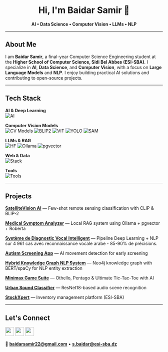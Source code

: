 <div align="center">

# Hi, I'm Baidar Samir 👋

**AI • Data Science • Computer Vision • LLMs • NLP**

</div>

---

## About Me

I am **Baidar Samir**, a final-year Computer Science Engineering student at the **Higher School of Computer Science, Sidi Bel Abbes (ESI-SBA)**. I specialize in **AI**, **Data Science**, and **Computer Vision**, with a focus on **Large Language Models** and **NLP**. I enjoy building practical AI solutions and contributing to open-source projects.

---

## Tech Stack

**AI & Deep Learning**  
![AI](https://skillicons.dev/icons?i=pytorch,tensorflow,opencv,python)

**Computer Vision Models**  
![CV Models](https://img.shields.io/badge/CLIP-000?style=flat) ![BLIP2](https://img.shields.io/badge/BLIP--2-000?style=flat) ![ViT](https://img.shields.io/badge/ViT-000?style=flat) ![YOLO](https://img.shields.io/badge/YOLO-000?style=flat) ![SAM](https://img.shields.io/badge/SAM-000?style=flat)

**LLMs & RAG**  
![HF](https://img.shields.io/badge/🤗_Transformers-yellow?style=flat) ![Ollama](https://img.shields.io/badge/Ollama-black?style=flat) ![pgvector](https://img.shields.io/badge/pgvector-blue?style=flat)

**Web & Data**  
![Stack](https://skillicons.dev/icons?i=react,nodejs,flask,fastapi,postgresql,mongodb)

**Tools**  
![Tools](https://skillicons.dev/icons?i=vscode,git,docker,aws,figma)

---

## Projects

**[SatelliteVision AI](https://github.com/BaidarSamir/Projet-2CS)** — Few-shot remote sensing classification with CLIP & BLIP-2

**[Medical Symptom Analyzer](https://github.com/BaidarSamir/medical-llm)** — Local RAG system using Ollama + pgvector + Roberta

**[Système de Diagnostic Vocal Intelligent](https://github.com/BaidarSamir/Intelligent-Voice-Diagnosis)** — Pipeline Deep Learning + NLP sur 4 961 cas avec reconnaissance vocale arabe - 85-90% de précisions.

**[Autism Screening App](https://github.com/BaidarSamir/autism_gesture)** — AI movement detection for early screening

**[Hybrid Knowledge Graph NLP System](https://github.com/BaidarSamir/wardrobegpt-kg)** — Neo4j knowledge graph with BERT/spaCy for NLP entity extraction 

**[Minimax Game Suite](https://github.com/BaidarSamir/Three-AI-based-Minimax-games-in-Python)** — Othello, Pentago & Ultimate Tic-Tac-Toe with AI

**[Urban Sound Classifier](https://github.com/BaidarSamir/Sound-Classification--Project-DL)** — ResNet18-based audio scene recognition

**[StockXpert](https://github.com/StockXpert/StockXpert)** — Inventory management platform (ESI-SBA)

---

## Let's Connect

<p>
	<a href="https://www.linkedin.com/in/baidar-samir-649804314/"><img src="https://img.shields.io/badge/LinkedIn-0A66C2?logo=linkedin&logoColor=white" height="28"/></a>
	<a href="https://www.kaggle.com/baidarsamir"><img src="https://img.shields.io/badge/Kaggle-20BEFF?logo=kaggle&logoColor=white" height="28"/></a>
	<a href="mailto:baidarsamir22@gmail.com"><img src="https://img.shields.io/badge/Email-EA4335?logo=gmail&logoColor=white" height="28"/></a>
</p>

📧 **baidarsamir22@gmail.com** • **s.baidar@esi-sba.dz**
